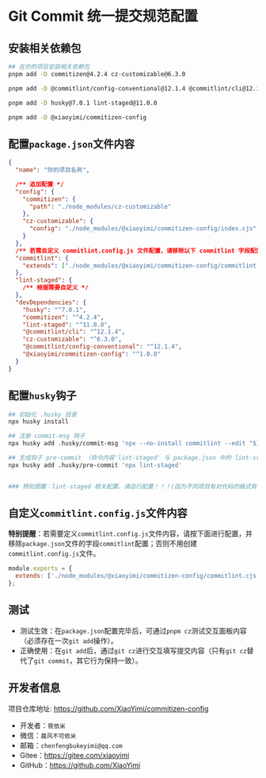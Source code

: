 # Git Commit 统一提交规范配置

## 安装相关依赖包

```bash
## 在你的项目安装相关依赖包
pnpm add -D commitizen@4.2.4 cz-customizable@6.3.0

pnpm add -D @commitlint/config-conventional@12.1.4 @commitlint/cli@12.1.4

pnpm add -D husky@7.0.1 lint-staged@11.0.0

pnpm add -D @xiaoyimi/commitizen-config
```

## 配置`package.json`文件内容

```json
{
  "name": "你的项目名称",

  /** 追加配置 */
  "config": {
    "commitizen": {
      "path": "./node_modules/cz-customizable"
    },
    "cz-customizable": {
      "config": "./node_modules/@xiaoyimi/commitizen-config/index.cjs"
    }
  },
  /** 若需自定义 commitlint.config.js 文件配置，请移除以下 commitlint 字段配置 */
  "commitlint": {
    "extends": ["./node_modules/@xiaoyimi/commitizen-config/commitlint.cjs"]
  },
  "lint-staged": {
    /** 根据需要自定义 */
  },
  "devDependencies": {
    "husky": "^7.0.1",
    "commitizen": "^4.2.4",
    "lint-staged": "^11.0.0",
    "@commitlint/cli": "^12.1.4",
    "cz-customizable": "^6.3.0",
    "@commitlint/config-conventional": "^12.1.4",
    "@xiaoyimi/commitizen-config": "^1.0.0"
  }
}
```

## 配置`husky`钩子

```bash
## 初始化 .husky 目录
npx husky install

## 注册 commit-msg 钩子
npx husky add .husky/commit-msg 'npx --no-install commitlint --edit "$1"'

## 生成钩子 pre-commit （命令内容'lint-staged' 与 package.json 中的 lint-staged 配置相关,可自行定义）
npx husky add .husky/pre-commit 'npx lint-staged'


### 特别提醒：lint-staged 相关配置，请自行配置！！！(因为不同项目有对代码的格式有不同的要求)

```

## 自定义`commitlint.config.js`文件内容

**特别提醒**：若需要定义`commitlint.config.js`文件内容，请按下面进行配置，并移除`package.json`文件的字段`commitlint`配置；否则不用创建`commitlint.config.js`文件。

```js
module.exports = {
  extends: ['./node_modules/@xiaoyimi/commitizen-config/commitlint.cjs'],
};
```

## 测试

- 测试生效：在`package.json`配置完毕后，可通过`pnpm cz`测试交互面板内容（必须存在一次`git add`操作）。
- 正确使用：在`git add`后，通过`git cz`进行交互填写提交内容（只有`git cz`替代了`git commit`，其它行为保持一致）。

## 开发者信息

<p>项目仓库地址: <a href="https://github.com/XiaoYimi/commitizen-config" target="_blank">https://github.com/XiaoYimi/commitizen-config</a></p>

<ul style="font-size: 14px;">
  <li>开发者：<code>筱依米</code></li>
  <li>微信：<code>晨风不可依米</code></li>
  <li>邮箱：<code>chenfengbukeyimi@qq.com</code></li>
  <li>Gitee：<a href="https://gitee.com/xiaoyimi" target="_blank">https://gitee.com/xiaoyimi</a></li>
  <li>GitHub：<a href="https://github.com/XiaoYimi" target="_blank">https://github.com/XiaoYimi</a></li>
</ul>

